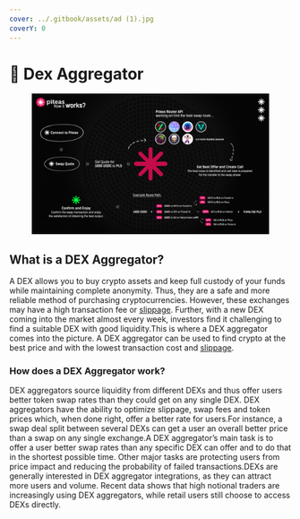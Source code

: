 ```yaml
---
cover: ../.gitbook/assets/ad (1).jpg
coverY: 0
---
```


# 🎯 Dex Aggregator

<figure><img src="../.gitbook/assets/howitworks (1).jpg" alt=""><figcaption></figcaption></figure>

## What is a DEX Aggregator?

A DEX allows you to buy crypto assets and keep full custody of your funds while maintaining complete anonymity. Thus, they are a safe and more reliable method of purchasing cryptocurrencies. However, these exchanges may have a high transaction fee or [slippage](https://coinsutra.com/glossary/slippage-tolerance/). Further, with a new DEX coming into the market almost every week, investors find it challenging to find a suitable DEX with good liquidity.This is where a DEX aggregator comes into the picture. A DEX aggregator can be used to find crypto at the best price and with the lowest transaction cost and [slippage](https://coinsutra.com/glossary/slippage-tolerance/).

### How does a DEX Aggregator work? <a href="#how-does-a-dex-aggregator-work" id="how-does-a-dex-aggregator-work"></a>

DEX aggregators source liquidity from different DEXs and thus offer users better token swap rates than they could get on any single DEX. DEX aggregators have the ability to optimize slippage, swap fees and token prices which, when done right, offer a better rate for users.For instance, a swap deal split between several DEXs can get a user an overall better price than a swap on any single exchange.A DEX aggregator’s main task is to offer a user better swap rates than any specific DEX can offer and to do that in the shortest possible time. Other major tasks are protecting users from price impact and reducing the probability of failed transactions.DEXs are generally interested in DEX aggregator integrations, as they can attract more users and volume. Recent data shows that high notional traders are increasingly using DEX aggregators, while retail users still choose to access DEXs directly.
